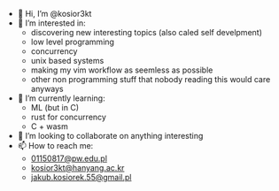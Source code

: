 - 👋 Hi, I’m @kosior3kt
- 👀 I’m interested in:
  - discovering new interesting topics (also caled self develpment)
  - low level programming
  - concurrency
  - unix based systems
  - making my vim workflow as seemless as possible
  - other non programming stuff that nobody reading this would care anyways
- 🌱 I’m currently learning:
  - ML (but in C)
  - rust for concurrency
  - C + wasm
- 💞️ I’m looking to collaborate on anything interesting
- 📫 How to reach me:
  - 01150817@pw.edu.pl
  - kosior3kt@hanyang.ac.kr
  - jakub.kosiorek.55@gmail.pl

<!---
kosior3kt/kosior3kt is a ✨ special ✨ repository because its `README.md` (this file) appears on your GitHub profile.
You can click the Preview link to take a look at your changes.
--->
